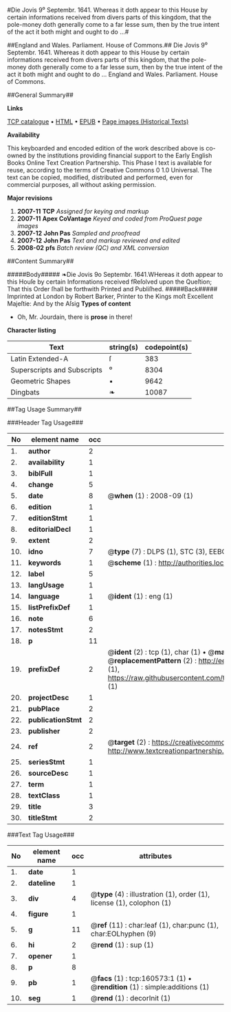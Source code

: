 #Die Jovis 9⁰ Septembr. 1641. Whereas it doth appear to this House by certain informations received from divers parts of this kingdom, that the pole-money doth generally come to a far lesse sum, then by the true intent of the act it both might and ought to do ...#

##England and Wales. Parliament. House of Commons.##
Die Jovis 9⁰ Septembr. 1641. Whereas it doth appear to this House by certain informations received from divers parts of this kingdom, that the pole-money doth generally come to a far lesse sum, then by the true intent of the act it both might and ought to do ...
England and Wales. Parliament. House of Commons.

##General Summary##

**Links**

[TCP catalogue](http://www.ota.ox.ac.uk/tcp/)  • 
[HTML](http://tei.it.ox.ac.uk/tcp/Texts-HTML/free/A83/A83875.html)  • 
[EPUB](http://tei.it.ox.ac.uk/tcp/Texts-EPUB/free/A83/A83875.epub) • 
[Page images (Historical Texts)](https://data.historicaltexts.jisc.ac.uk/view?pubId=eebo-99864823e&pageId=eebo-99864823e-160573-1)

**Availability**

This keyboarded and encoded edition of the
	       work described above is co-owned by the institutions
	       providing financial support to the Early English Books
	       Online Text Creation Partnership. This Phase I text is
	       available for reuse, according to the terms of Creative
	       Commons 0 1.0 Universal. The text can be copied,
	       modified, distributed and performed, even for
	       commercial purposes, all without asking permission.

**Major revisions**

1. __2007-11__ __TCP__ *Assigned for keying and markup*
1. __2007-11__ __Apex CoVantage__ *Keyed and coded from ProQuest page images*
1. __2007-12__ __John Pas__ *Sampled and proofread*
1. __2007-12__ __John Pas__ *Text and markup reviewed and edited*
1. __2008-02__ __pfs__ *Batch review (QC) and XML conversion*

##Content Summary##

#####Body#####
❧Die Jovis 9o Septembr. 1641.WHereas it doth appear to this Houſe by certain Informations received fReſolved upon the Queſtion; That this Order ſhall be forthwith Printed and Publiſhed.
#####Back#####
Imprinted at London by Robert Barker, Printer to the Kings moſt Excellent Majeſtie: And by the Aſsig
**Types of content**

  * Oh, Mr. Jourdain, there is **prose** in there!

**Character listing**


|Text|string(s)|codepoint(s)|
|---|---|---|
|Latin Extended-A|ſ|383|
|Superscripts             and Subscripts|⁰|8304|
|Geometric Shapes|▪|9642|
|Dingbats|❧|10087|

##Tag Usage Summary##

###Header Tag Usage###

|No|element name|occ|attributes|
|---|---|---|---|
|1.|__author__|2||
|2.|__availability__|1||
|3.|__biblFull__|1||
|4.|__change__|5||
|5.|__date__|8| @__when__ (1) : 2008-09 (1)|
|6.|__edition__|1||
|7.|__editionStmt__|1||
|8.|__editorialDecl__|1||
|9.|__extent__|2||
|10.|__idno__|7| @__type__ (7) : DLPS (1), STC (3), EEBO-CITATION (1), PROQUEST (1), VID (1)|
|11.|__keywords__|1| @__scheme__ (1) : http://authorities.loc.gov/ (1)|
|12.|__label__|5||
|13.|__langUsage__|1||
|14.|__language__|1| @__ident__ (1) : eng (1)|
|15.|__listPrefixDef__|1||
|16.|__note__|6||
|17.|__notesStmt__|2||
|18.|__p__|11||
|19.|__prefixDef__|2| @__ident__ (2) : tcp (1), char (1)  •  @__matchPattern__ (2) : ([0-9\-]+):([0-9IVX]+) (1), (.+) (1)  •  @__replacementPattern__ (2) : http://eebo.chadwyck.com/downloadtiff?vid=$1&page=$2 (1), https://raw.githubusercontent.com/textcreationpartnership/Texts/master/tcpchars.xml#$1 (1)|
|20.|__projectDesc__|1||
|21.|__pubPlace__|2||
|22.|__publicationStmt__|2||
|23.|__publisher__|2||
|24.|__ref__|2| @__target__ (2) : https://creativecommons.org/publicdomain/zero/1.0/ (1), http://www.textcreationpartnership.org/docs/. (1)|
|25.|__seriesStmt__|1||
|26.|__sourceDesc__|1||
|27.|__term__|1||
|28.|__textClass__|1||
|29.|__title__|3||
|30.|__titleStmt__|2||


###Text Tag Usage###

|No|element name|occ|attributes|
|---|---|---|---|
|1.|__date__|1||
|2.|__dateline__|1||
|3.|__div__|4| @__type__ (4) : illustration (1), order (1), license (1), colophon (1)|
|4.|__figure__|1||
|5.|__g__|11| @__ref__ (11) : char:leaf (1), char:punc (1), char:EOLhyphen (9)|
|6.|__hi__|2| @__rend__ (1) : sup (1)|
|7.|__opener__|1||
|8.|__p__|8||
|9.|__pb__|1| @__facs__ (1) : tcp:160573:1 (1)  •  @__rendition__ (1) : simple:additions (1)|
|10.|__seg__|1| @__rend__ (1) : decorInit (1)|
